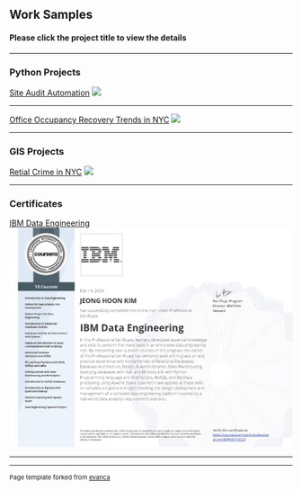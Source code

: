 ## Work Samples </br>

#### Please click the project title to view the details

---

### Python Projects 

[Site Audit Automation](/sample_page)
<img src="images/dummy_thumbnail.jpg?raw=true"/>

---

[Office Occupancy Recovery Trends in NYC](/pdf/sample_presentation.pdf)
<img src="images/dummy_thumbnail.jpg?raw=true"/>

---

### GIS Projects

[Retial Crime in NYC](/sample_page)
<img src="images/dummy_thumbnail.jpg?raw=true"/>

---

### Certificates

[IBM Data Engineering](https://github.com/jeonghonkim/IBM_Data_Engineering)
<img src="images/IBM_Data_Engineering-JeongHoonKim.jpg"/>

---




---
<p style="font-size:11px">Page template forked from <a href="https://github.com/evanca/quick-portfolio">evanca</a></p>
<!-- Remove above link if you don't want to attibute -->
